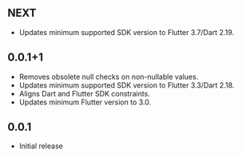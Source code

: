 ## NEXT

* Updates minimum supported SDK version to Flutter 3.7/Dart 2.19.

## 0.0.1+1

* Removes obsolete null checks on non-nullable values.
* Updates minimum supported SDK version to Flutter 3.3/Dart 2.18.
* Aligns Dart and Flutter SDK constraints.
* Updates minimum Flutter version to 3.0.

## 0.0.1

* Initial release
